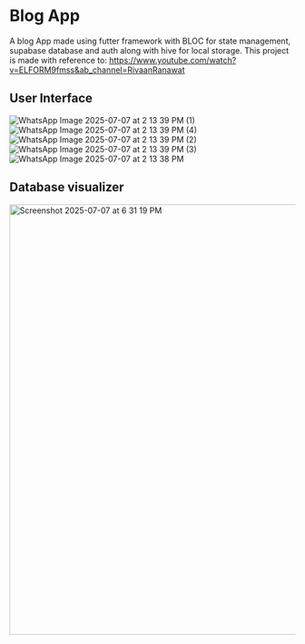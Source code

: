 # Blog App

A blog App made using futter framework with BLOC for state management, supabase database and auth along with hive for local storage.
This project is made with reference to: https://www.youtube.com/watch?v=ELFORM9fmss&ab_channel=RivaanRanawat

## User Interface


![WhatsApp Image 2025-07-07 at 2 13 39 PM (1)](https://github.com/user-attachments/assets/c7cdc7c3-8688-4261-b8a0-97534253d28a) ![WhatsApp Image 2025-07-07 at 2 13 39 PM (4)](https://github.com/user-attachments/assets/a9f86657-b26d-49c8-898d-3636f640fef1)
![WhatsApp Image 2025-07-07 at 2 13 39 PM (2)](https://github.com/user-attachments/assets/685cee37-5071-44ce-816b-8f43572454a1)
![WhatsApp Image 2025-07-07 at 2 13 39 PM (3)](https://github.com/user-attachments/assets/d5b09318-0139-446b-80d9-dd3fb5ff32c0)
![WhatsApp Image 2025-07-07 at 2 13 38 PM](https://github.com/user-attachments/assets/fee53e8a-1c57-42ae-a9a0-475a70a07f4a)

## Database visualizer


<img width="759" alt="Screenshot 2025-07-07 at 6 31 19 PM" src="https://github.com/user-attachments/assets/77d3f518-4278-4b79-a0eb-faafe4f72729" />
